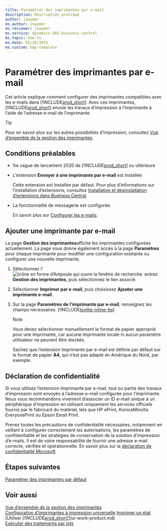 ```yaml
---
title: Paramétrer des imprimantes par e-mail
description: Description pratique
author: jswymer
ms.author: jswymer
ms.reviewer: jswymer
ms.service: dynamics-365-business-central
ms.topic: how-to
ms.date: 01/26/2023
ms.custom: bap-template
---
```

# <a name="set-up-email-printers"></a>Paramétrer des imprimantes par e-mail

Cet article explique comment configurer des imprimantes compatibles avec les e-mails dans [!INCLUDE[prod_short](includes/prod_short.md)]. Avec ces imprimantes, [!INCLUDE[prod_short](includes/prod_short.md)] envoie les travaux d′impression à l’imprimante à l′aide de l′adresse e-mail de l′imprimante.

> [!TIP]
> Pour en savoir plus sur les autres possibilités d’impression, consultez [Vue d’ensemble de la gestion des imprimantes](admin-printer-setup-overview.md). 

## <a name="prerequisites"></a>Conditions préalables

- 1re vague de lancement 2020 de [!INCLUDE[prod_short](includes/prod_short.md)] ou ultérieure
- L′extension **Envoyer à une imprimante par e-mail** est installée

    Cette extension est installée par défaut. Pour plus d’informations sur l’installation d’extensions, consultez [Installation et désinstallation d’extensions dans Business Central](ui-extensions-install-uninstall.md).
- La fonctionnalité de messagerie est configurée.

   En savoir plus sur [Configurer les e-mails](admin-how-setup-email.md).

## <a name="add-an-email-printer"></a>Ajouter une imprimante par e-mail

La page **Gestion des imprimantes**affiche les imprimantes configurées actuellement. La page vous donne également accès à la page **Paramètres** pour chaque imprimante pour modifier une configuration existante ou configurer une nouvelle imprimante.

1. Sélectionnez l’![icône en forme d’Ampoule qui ouvre la fenêtre de recherche.](media/ui-search/search_small.png "Dites-moi ce que vous voulez faire") entrez **Gestion des imprimantes**, puis sélectionnez le lien associé.
2. Sélectionner **Imprimer par e-mail**, puis choisissez **Ajouter une imprimante e-mail**.
3. Sur la page **Paramètres de l′imprimante par e-mail**, renseignez les champs nécessaires. [!INCLUDE[tooltip-inline-tip](includes/tooltip-inline-tip_md.md)]

    > [!NOTE]
    > Vous devez sélectionner manuellement le format de papier approprié pour une imprimante, car aucune imprimante locale ni aucun paramètre utilisateur ne peuvent être stockés.
    >
    > Sachez que l’extension Imprimante par e-mail est définie par défaut sur le format de papier **A4**, qui n’est pas adapté en Amérique du Nord, par exemple.

## <a name="privacy-notice"></a>Déclaration de confidentialité

Si vous utilisez l’extension Imprimante par e-mail, tout ou partie des travaux d’impression sont envoyés à l’adresse e-mail configurée pour l’imprimante. Nous vous recommandons vivement d’associer un ID e-mail unique à un périphérique d’impression en utilisant uniquement les services officiels fournis par le fabricant du matériel, tels que HP ePrint, KonicaMinolta EveryonePrint ou Epson Email Print.

Prenez toutes les précautions de confidentialité nécessaires, notamment en veillant à configurer correctement les autorisations, les paramètres de confidentialité et les stratégies de conservation de la solution d’impression d’e-mails. Il est de votre responsabilité de fournir une adresse e-mail correcte, vérifiée et opérationnelle. En savoir plus sur la [déclaration de confidentialité Microsoft](https://privacy.microsoft.com/privacystatement).

## <a name="next-steps"></a>Étapes suivantes

[Paramétrer des imprimantes par défaut](ui-specify-printer-selection-reports.md)

## <a name="see-also"></a>Voir aussi

[Vue d’ensemble de la gestion des imprimantes](admin-printer-setup-overview.md)  
[Configuration d’imprimantes à impression universelle](admin-printer-setup-universal-print.md)
[Imprimer un état](ui-work-report.md#PrintReport)  
[Utiliser [!INCLUDE[prod_short](includes/prod_short.md)]](ui-work-product.md)  
[Exécuter des traitements par lots](ui-how-run-batch-jobs.md)  
